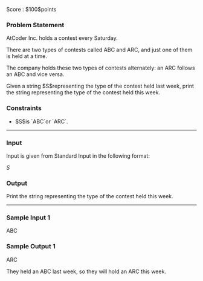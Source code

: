 
<div>

<span>

<span>

<p>
Score : $100$points
</p>

<div>

<section>

### **Problem Statement**

<p>
AtCoder Inc. holds a contest every Saturday.
</p>

<p>
There are two types of contests called ABC and ARC, and just one of them is held at a time.
</p>

<p>
The company holds these two types of contests alternately: an ARC follows an ABC and vice versa.
</p>

<p>
Given a string $S$representing the type of the contest held last week, print the string representing the type of the contest held this week.
</p>

</section>

</div>

<div>

<section>

### **Constraints**

<ul>

<li>
$S$is `ABC`or `ARC`.
</li>

</ul>

</section>

</div>

---

<div>

<div>

<section>

### **Input**

<p>
Input is given from Standard Input in the following format:
</p>

<div>

$S$
</div>

</section>

</div>

<div>

<section>

### **Output**

<p>
Print the string representing the type of the contest held this week.
</p>

</section>

</div>

</div>

---

<div>

<section>

### **Sample Input 1**

<div>

ABC

</div>

</section>

</div>

<div>

<section>

### **Sample Output 1**

<div>

ARC

</div>

<p>
They held an ABC last week, so they will hold an ARC this week.
</p>

</section>

</div>

</span>

</span>

</div>
